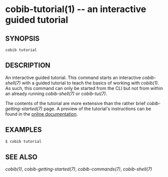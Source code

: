 cobib-tutorial(1) -- an interactive guided tutorial
===================================================

## SYNOPSIS

`cobib tutorial`

## DESCRIPTION

An interactive guided tutorial.
This command starts an interactive *cobib-shell(7)* with a guided tutorial to teach the basics of working with *cobib(1)*.
As such, this command can only be started from the CLI but not from within an already running *cobib-shell(7)* or *cobib-tui(7)*.

The contents of the tutorial are more extensive than the rather brief *cobib-getting-started(7)* page.
A preview of the tutorial's instructions can be found in the [online documentation](https://cobib.gitlab.io/cobib/cobib/commands/tutorial.html).

## EXAMPLES

```bash
$ cobib tutorial
```

## SEE ALSO

*cobib(1)*, *cobib-getting-started(7)*, *cobib-commands(7)*, *cobib-shell(7)*

[//]: # ( vim: set ft=markdown tw=0: )
